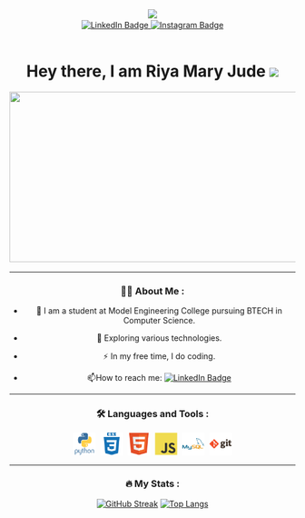 <div id="header" align="center">
  <img src="https://media3.giphy.com/media/L3nWlmgyqCeU8/200w.webp?cid=ecf05e47tzp7ed6z4hdiku2c3w88z17u5vnxld6twnlhrk6t&rid=200w.webp&ct=g">
<div>
<div id="badges">
  <a href="https://www.linkedin.com/in/riya-mary-jude-54833a22b/">
    <img src="https://img.shields.io/badge/LinkedIn-blue?style=for-the-badge&logo=linkedin&logoColor=white" alt="LinkedIn Badge"/>
  </a>
  <a href="https://www.instagram.com/_ri.yu.ga__/">
    <img src="https://img.shields.io/badge/Instagram-red?style=for-the-badge&logo=instagram&logoColor=white" alt="Instagram Badge"/>
  </a>
  
</div>
<img src="https://komarev.com/ghpvc/?username=Riyajude&style=flat-square&color=blue" alt=""/>
<h1>
  Hey there, I am Riya Mary Jude
  <img src="https://media.giphy.com/media/hvRJCLFzcasrR4ia7z/giphy.gif" width="30px"/>
</h1>
<div align="center">
  <img src="https://media0.giphy.com/media/paTz7UZbPfTZFRYnnB/200w.webp?cid=ecf05e47eedmlpr6kmpgg0dx4d2wvsva1s432oelpltpkya8&rid=200w.webp&ct=s" width="600" height="300"/>
</div>
  
---

### :woman_technologist: About Me :
- :telescope: I am a student at Model Engineering College pursuing BTECH in Computer Science.

- :seedling: Exploring various technologies.

- :zap: In my free time, I do coding.

- :mailbox:How to reach me: [![LinkedIn Badge](https://img.shields.io/badge/-LinkedIn-blue?style=flat&logo=Linkedin&logoColor=white)](https://www.linkedin.com/in/riya-mary-jude-54833a22b/)
  
---

### :hammer_and_wrench: Languages and Tools :
<div>
  <img src="https://github.com/devicons/devicon/blob/master/icons/python/python-original-wordmark.svg" title="Python" alt="Python" width="40" height="40"/>&nbsp;
  <img src="https://github.com/devicons/devicon/blob/master/icons/css3/css3-plain-wordmark.svg"  title="CSS3" alt="CSS" width="40" height="40"/>&nbsp;
  <img src="https://github.com/devicons/devicon/blob/master/icons/html5/html5-original.svg" title="HTML5" alt="HTML" width="40" height="40"/>&nbsp;
  <img src="https://github.com/devicons/devicon/blob/master/icons/javascript/javascript-original.svg" title="JavaScript" alt="JavaScript" width="40" height="40"/>&nbsp;
  <img src="https://github.com/devicons/devicon/blob/master/icons/mysql/mysql-original-wordmark.svg" title="MySQL"  alt="MySQL" width="40" height="40"/>&nbsp;
  <img src="https://github.com/devicons/devicon/blob/master/icons/git/git-original-wordmark.svg" title="Git" **alt="Git" width="40" height="40"/>
</div>
  
---

### :fire: My Stats :
[![GitHub Streak](http://github-readme-streak-stats.herokuapp.com?user=Riyajude&theme=dark&background=000000)](https://git.io/streak-stats)
[![Top Langs](https://github-readme-stats.vercel.app/api/top-langs/?username=Riyajude)](https://github.com/Riyajude/github-readme-stats)
